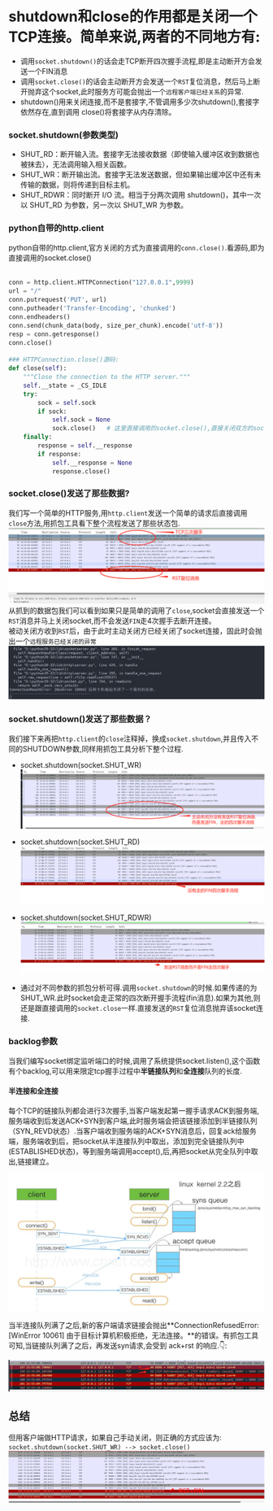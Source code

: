 # shutdown和close的作用都是关闭一个TCP连接。简单来说,两者的不同地方有:
*  调用`socket.shutdown()`的话会走TCP断开四次握手流程,即是主动断开方会发送一个FIN消息
*  调用`socket.close()`的话会主动断开方会发送一个`RST`复位消息，然后马上断开抛弃这个socket,此时服务方可能会抛出一个`远程客户端已经关系`的异常.  
* shutdown()用来关闭连接,而不是套接字,不管调用多少次shutdown(),套接字依然存在,直到调用 close()将套接字从内存清除。

### socket.shutdown(参数类型)       
* SHUT_RD：断开输入流。套接字无法接收数据（即使输入缓冲区收到数据也被抹去），无法调用输入相关函数。
* SHUT_WR：断开输出流。套接字无法发送数据，但如果输出缓冲区中还有未传输的数据，则将传递到目标主机。
* SHUT_RDWR：同时断开 I/O 流。相当于分两次调用 shutdown()，其中一次以 SHUT_RD 为参数，另一次以 SHUT_WR 为参数。

### python自带的http.client         

python自带的http.client,官方关闭的方式为直接调用的`conn.close()`.看源码,即为直接调用的socket.close()    
```python

conn = http.client.HTTPConnection("127.0.0.1",9999)
url = "/"
conn.putrequest('PUT', url)
conn.putheader('Transfer-Encoding', 'chunked')
conn.endheaders()
conn.send(chunk_data(body, size_per_chunk).encode('utf-8'))
resp = conn.getresponse()
conn.close()

### HTTPConnection.close()源码:
def close(self):
    """Close the connection to the HTTP server."""
    self.__state = _CS_IDLE
    try:
        sock = self.sock
        if sock:
            self.sock = None
            sock.close()   # 这里直接调用的socket.close(),直接关闭双方的socket,而不经过握手阶段
    finally:
        response = self.__response
        if response:
            self.__response = None
            response.close()

```

### socket.close()发送了那些数据?   
我们写一个简单的HTTP服务,用`http.client`发送一个简单的请求后直接调用`close`方法,用抓包工具看下整个流程发送了那些状态包.
![http.client](../recource/images/TCP-SHUTDOWN-RST.png)     
从抓到的数据包我们可以看到如果只是简单的调用了`close`,socket会直接发送一个`RST`消息并马上关闭socket,而不会发送`FIN`走4次握手去断开连接。        
被动关闭方收到`RST`后，由于此时主动关闭方已经关闭了socket连接，固此时会抛出一个`远程服务已经关闭的异常`     
![close](../recource/images/TCP-SHUTDOWN-RST-SERVER-ERROR.png)      


### socket.shutdown()发送了那些数据？
我们接下来再把`http.client`的`close`注释掉，换成`socket.shutdown`,并且传入不同的SHUTDOWN参数,同样用抓包工具分析下整个过程.

- socket.shutdown(socket.SHUT_WR)       
![SHUT_WR](../recource/images/TCP-SHUTDOWN-FIN-SHUT-WR.png)

- socket.shutdown(socket.SHUT_RD)  
![SHUT_RD](../recource/images/TCP-SHUTDOWN-FIN-SHUT-RD.png)     

- socket.shutdown(socket.SHUT_RDWR)
![SHUT_RD](../recource/images/TCP-SHUTDOWN-FIN-SHUT-WRRD.png) 


- 通过对不同参数的抓包分析可得.调用`socket.shutdown`的时候.如果传递的为SHUT_WR.此时socket会走正常的四次断开握手流程(fin消息).如果为其他,则还是跟直接调用的`socket.close`一样.直接发送的`RST`复位消息抛弃该socket连接.


### backlog参数
当我们编写socket绑定监听端口的时候,调用了系统提供socket.listen(),这个函数有个backlog,可以用来限定tcp握手过程中**半链接队列**和**全连接**队列的长度.

#### 半连接和全连接
每个TCP的链接队列都会进行3次握手,当客户端发起第一握手请求ACK到服务端,服务端收到后发送ACK+SYN到客户端,此时服务端会把该链接添加到半链接队列（SYN_REVD状态）.当客户端收到服务端的ACK+SYN消息后，回复ack给服务端，服务端收到后，把socket从半连接队列中取出，添加到完全链接队列中(ESTABLISHED状态)，等到服务端调用accept(),后,再把socket从完全队列中取出,链接建立。

![](backlog.png)

当半连接队列满了之后,新的客户端请求链接会抛出**ConnectionRefusedError: [WinError 10061] 由于目标计算机积极拒绝，无法连接。**的错误。有抓包工具可知,当链接队列满了之后，再发送syn请求,会受到 ack+rst 的响应.👇:

![](backlogrefuse.png)


## 总结
但用客户端做HTTP请求，如果自己手动关闭，则正确的方式应该为: `socket.shutdown(socket.SHUT_WR) --> socket.close()`        
![NORMAL](../recource/images/TCP-SHUTDOWN-FIN-NORMAL.png)




